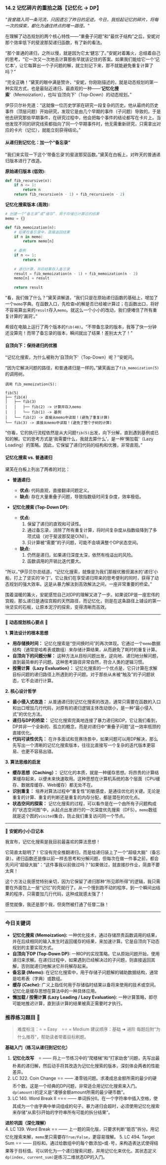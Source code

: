 ### **14.2 记忆碎片的重拾之路【记忆化 → DP】**

*"我曾踏入同一条河流，只因遗忘了昨日的足迹。今日，我拾起记忆的碎片，将每一次的探索，都化为通往终点的唯一路径。"*

在理解了动态规划的两个核心特性——“重叠子问题”和“最优子结构”之后，安妮对那个效率低下的斐波那契递归函数，有了新的看法。

“那个普通的递归，之所以慢，就是因为它太‘健忘’了。”安妮对着篝火，总结着自己的思考，“它一次又一次地去计算那些早就该记住的答案。如果我们能给它一个‘记忆本’，让它每算出一个子问题的解，就立刻记下来，那不就能避免重复计算了吗？”

“完全正确！”黛芙的眼中满是赞许，“安妮，你刚刚描述的，就是动态规划的第一种实现方式，也是最贴近递归、最直观的一种——‘**记忆化搜索**’（Memoization），也叫‘自顶向下’（Top-Down）的动态规划。”

伊莎贝尔补充道：“这就像一位历史学家在研究一段复杂的历史。他从最终的历史事件（顶层问题）开始研究，发现它是由几个早期的事件（子问题）导致的。于是他去研究那些早期事件，在研究过程中，他会把每个事件的结论都写在卡片上。当他发现不同的研究线索都指向了同一个早期事件时，他无需重新研究，只需拿出对应的卡片（记忆），就能立刻获得结论。”

#### **从递归到记忆化：加一个“备忘录”**

“我们来实现一下这个‘带备忘录’的斐波那契函数。”黛芙在白板上，对昨天的普通递归版本进行了改造。

**原始递归版本 (低效):**
```python
def fib_recursive(n):
    if n <= 1:
        return n
    return fib_recursive(n - 1) + fib_recursive(n - 2)
```

**记忆化搜索版本 (高效):**
```python
# 创建一个“备忘录”或“缓存”，用于存储已计算过的结果
memo = {}

def fib_memoization(n):
    # 如果在备忘录中，直接返回结果
    if n in memo:
        return memo[n]
    
    # 基例
    if n <= 1:
        return n
    
    # 递归计算，并将结果存入备忘录
    result = fib_memoization(n - 1) + fib_memoization(n - 2)
    memo[n] = result
    
    return result
```

“看，我们做了什么？”黛芙讲解道，“我们只是在原始递归函数的基础上，增加了一个`memo`字典。在函数入口，先检查`n`的解是否已经被计算过；在函数出口，将好不容易算出来的`result`存入`memo`。就这么一个小小的改动，我们便堵住了所有重复计算的‘漏洞’。”

希娅在电脑上运行了两个版本的`fib(40)`。“不带备忘录的版本，我等了快一分钟还没算完！而带了备忘录的版本，瞬间就出了结果！差别太大了！”

#### **自顶向下：保持递归的优雅**

“记忆化搜索，为什么被称为‘自顶向下’（Top-Down）呢？”安妮问。

“因为它解决问题的路径，和普通递归是一样的。”黛芙画出了`fib_memoization(5)`的调用树。

```ascii
调用 fib_memoization(5):

fib(5)
├── fib(4)
│   ├── fib(3)
│   │   ├── fib(2) -> 计算并存入memo
│   │   └── fib(1) -> 基例
│   └── fib(2) -> 直接从memo中读取！(避免了重复计算)
└── fib(3) -> 直接从memo中读取！(避免了整个子树的计算)
```

“你看，它的执行流程依然是从大问题`fib(5)`出发，向下分解，直到遇到基例或已知的解。它的思考方式是‘我需要什么，我就去算什么’，是一种‘懒加载’（Lazy Loading）的策略。因此，它保留了递归代码的结构和优雅，非常直观。”

#### **记忆化搜索 vs. 普通递归**

黛芙在白板上列出了两者的对比：

-   **普通递归:**
    -   **优点:** 代码直观，直接翻译问题定义。
    -   **缺点:** 存在大量重叠子问题，导致指数级时间复杂度，效率极低。

-   **记忆化搜索 (Top-Down DP):**
    -   **优点:**
        1.  保留了递归的直观和可读性。
        2.  通过备忘录，消除了所有重复计算，将时间复杂度从指数级降到了多项式级（对于斐波那契是O(N)）。
        3.  只计算被“需要”的子问题，可能不会填满整个DP状态空间。
    -   **缺点:**
        1.  仍然是递归，如果递归深度太深，依然有栈溢出的风险。
        2.  函数调用的开销比迭代要大。

“所以，”伊莎贝尔总结道，“记忆化搜索，就像是为我们那艘优雅但漏水的‘递归’小船，打上了坚实的‘补丁’。它让我们在享受递归带来的思考便利的同时，获得了动态规划的强大效率。这是从暴力解法到高效解法之间，一座非常重要的桥梁。”

围着温暖的篝火，安妮感觉自己对DP的理解又进了一步。如果说DP是一座宏伟的宫殿，那么递归是通往宫殿的天然路径，而记忆化，则是在这条路径上铺设的第一块坚实的石板，让原本泥泞的探索，变得清晰而高效。

---

🌸 **动态规划核心要点** 🌸

**1. 算法设计的根本思想**
- **用存储换时间：** 记忆化搜索是“空间换时间”的再次体现。它通过一个`memo`数据结构（通常是哈希表或数组）来存储计算结果，从而避免了耗时的重复计算。
- **自顶向下的问题分解：** 这种方法从目标问题出发，逆向地、递归地分解问题，直到最简单的子问题。这种思考路径非常自然，符合人类的逻辑习惯。
- **按需计算（Lazy Evaluation）：** 记忆化搜索的一个优点是，它只计算在求解目标问题的递归路径上所遇到的子问题。对于那些从未被“触及”的子问题状态，它不会进行计算。

**2. 核心设计哲学**
- **最小侵入式改造：** 从普通递归到记忆化搜索的改造，通常只需要在函数的入口和出口增加几行代码，对原有的递归逻辑主体改动很小，是一种“最小侵入式”的优化方法。
- **递归与DP的桥梁：** 记忆化搜索完美地连接了暴力递归和DP。它让我们看到，DP并非一个全新的、孤立的概念，而是对递归中“重叠子问题”这一效率瓶颈的直接优化。
- **代码可读性优先：** 在许多面试和竞赛场景中，如果问题可以用DP解决，那么先写出一个清晰的记忆化搜索版本，往往比直接写一个复杂的迭代版本更容易、也更不容易出错。

**3. 算法思维的启发**
- **缓存思想（Caching）：** 记忆化的本质，就是一种缓存思想。将昂贵的计算结果缓存起来，以便未来快速取用。这种思想在计算机系统的各个层面（CPU缓存、数据库缓存、Web缓存）都无处不在。
- **识别重复：** 培养对算法过程中“重复性”的敏感度，是通往优化的关键。无论是重复的计算、重复的判断还是重复的内存分配，都是潜在的优化点。
- **状态空间的探索：** 记忆化搜索的过程，可以看作是在一个由所有子问题构成的“状态空间图”中，从起点出发进行的一次深度优先搜索（DFS）。`memo`数组就是这个图的`visited`集合，防止我们重复访问同一个节点。

---

🎀 **安妮的小小日记本**

我宣布，记忆化搜索是我目前最喜欢的算法思想！

它简直太聪明了！它没有完全推翻递归，而是给递归装上了一个“超级大脑”（备忘录）。递归函数还是像以前一样去思考和分解问题，但每次在做一件事之前，都会先问问“超级大脑”：“这件事我以前做过吗？”如果做过，就直接抄作业，简直不要太爽！

这个方法让我感觉特别亲切，因为它保留了递归那种“所见即所得”的逻辑，我只需要在外面包上一层“记忆”的壳就行了。从一个慢到跑不动的程序，到一个瞬间出结果的程序，只需要加几行代码，这种成就感太强了！

感觉就像，我还是那个我，但突然被打通了任督二脉！

---

### 今日关键词

- **记忆化搜索 (Memoization):** 一种优化技术，通过存储昂贵函数调用的结果，并在后续相同的输入发生时返回缓存的结果，来加速计算。它是自顶向下动态规划的主要实现方式。
- **自顶向下DP (Top-Down DP):** 一种DP的实现策略。它从原始问题开始，使用递归来求解。在递归过程中，如果遇到已经解决过的子问题，则直接返回其解，否则就递归地解决它并将解存起来。
- **备忘录 (Memo):** 在记忆化搜索中，用于存储子问题解的辅助数据结构，通常是哈希表（字典）或数组。
- **缓存 (Cache):** 广义上指任何用于存储临时结果以备将来使用的技术或空间。记忆化是缓存思想在算法中的一种具体应用。
- **懒加载 / 按需计算 (Lazy Loading / Lazy Evaluation):** 一种计算策略，即尽可能地推迟计算，直到该计算的结果被真正需要时才执行。

### 推荐练习题目 🧲  
> 难度标注：⭐ = Easy ⭐⭐ = Medium
> 建议顺序：基础 ➜ 进阶
> 每题后附“为什么推荐”，帮助读者带着目标刷题。  

**基础入门（练习从递归到记忆化）**  
1.  **记忆化改写** ⭐ —— 将上一节练习中的“爬楼梯”和“打家劫舍”问题，先写出最朴素的递归解，然后动手将其改造为记忆化搜索的版本，深刻体会两者的性能差异。
2.  LC 322. Coin Change ⭐⭐ —— 凑零钱问题。求凑成总金额所需的最少的硬币个数。这是一个经典的DP问题，非常适合用记忆化搜索来入门。`dp(amount)`的定义是“凑够金额amount所需的最少硬币数”。
3.  LC 140. Word Break II ⭐⭐⭐ —— 单词拆分II。在一个字符串中插入空格，使其成为一个由字典中单词组成的句子。暴力递归会超时，必须使用记忆化搜索来存储“从索引i开始的字符串所有可能的拆分结果”。

**进阶巩固（深化理解）**  
4.  LC 139. Word Break ⭐⭐ —— 上一题的简化版，只要求判断“能否”拆分。用记忆化搜索来解，`memo`里只需要存`True/False`，更容易理解。
5.  LC 494. Target Sum ⭐⭐ —— 目标和。通过给数组中的每个数添加`+`或`-`号，来构造表达式使得结果等于目标值。可以转化为一个递归搜索问题，并用记忆化来优化。其状态定义`dp(index, current_sum)`是练习二维状态DP的入门。
